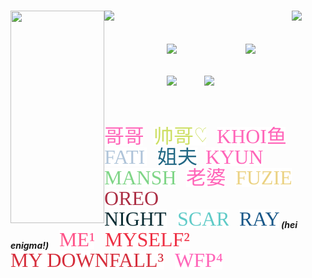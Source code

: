 <br><br><br><br><br>

<h5 align="left">
<img src="https://github.com/user-attachments/assets/d65cd818-2fc3-4150-9571-a73c3679f1fe" width="150" height="340" align="left"></img>
<img src="https://github.com/user-attachments/assets/442cf85b-1eca-4ed8-81f3-fda0dd9e9051" width="200" height="auto" align="left"></img> <img src="https://github.com/user-attachments/assets/d65cd818-2fc3-4150-9571-a73c3679f1fe" width="100" height="2" align="left"> <img src="https://komarev.com/ghpvc/?username=tojifg&color=184976&plastic&label=⠀HUMAN+MEAT+COUNT⠀:&base=1000000000"></img><br>
  <br><br> <img src="https://github.com/user-attachments/assets/d65cd818-2fc3-4150-9571-a73c3679f1fe" width="100" height="2" align="left"> <a href="https://rentry.co/thug"><img src="https://github.com/user-attachments/assets/2fbfc8b7-7381-4ea1-a5d3-507e874d9fc6" width="125" height="auto" align="left"></img></a> <img src="https://github.com/user-attachments/assets/d65cd818-2fc3-4150-9571-a73c3679f1fe" width="1" height="1" align="left"> <a href="https://toji.atabook.org"><img src="https://github.com/user-attachments/assets/95d10f49-586b-40e3-b25b-21cd90424db8" width="60" height="auto" align="left"></img></a><br><br><br>
  <img src="https://github.com/user-attachments/assets/d65cd818-2fc3-4150-9571-a73c3679f1fe" width="100" height="2" align="left"> <a href="https://rentry.co/bonamana"><img src="https://github.com/user-attachments/assets/121dbffa-eb54-48b2-b034-78880d6b3cb9" width="60" height="auto" align="left"></img></a> <a href="https://guns.lol/bigbang"><img src="https://github.com/user-attachments/assets/7c18858b-a526-4789-a2c7-502b9a3f0e31" width="145" height="auto" align="left"></img></a><br><br><br><br>
  
<a href="https://github.com/bathroombreak/"><img src="https://github.com/tojifg/tojifg/blob/dcfb20e44eba97144a497a6495436283486e6af6/harvey.svg"></img></a> ⠀ <a href="https://github.com/9ANTZ/"><img src="https://github.com/tojifg/tojifg/blob/acaa5dfc48bfbc9cbd34b392f8471016c1cb876b/hc.svg"></img></a> ⠀ <a href="https://github.com/10shadows/"><img src="https://github.com/tojifg/tojifg/blob/acaa5dfc48bfbc9cbd34b392f8471016c1cb876b/khoi.svg"></img></a> ⠀ <a href="https://github.com/eatsleepedge/"><img src="https://github.com/tojifg/tojifg/blob/acaa5dfc48bfbc9cbd34b392f8471016c1cb876b/cati.svg"></img></a> ⠀
<a href="https://github.com/basementjazz/"><img src="https://github.com/tojifg/tojifg/blob/25072e0ddb637f154b46fd8a017a87a608de4f22/zack.svg"></img></a> ⠀<a href="https://github.com/blackbetta/"><img src="https://github.com/tojifg/tojifg/blob/2ab69daae382ff78e3a5513417db8f92b0fdb144/ky.svg"></a> ⠀ <a href="https://github.com/vampaku/"><img src="https://github.com/tojifg/tojifg/blob/f43dd3bcb10a025986a0aba998ae75fd30c0fa9e/marsh.svg"></img></a> ⠀ <a href="https://github.com/deepaffection/"><img src="https://github.com/tojifg/tojifg/blob/3f10a7913f9c9c6ba8e4e074098b8e497d5d051d/shig.svg"></img></a> ⠀ <a href="https://github.com/fuziyamas/"><img src="https://github.com/tojifg/tojifg/blob/16f760e6ab3e9bcd2d4a8dc7a162435c3a6f445c/fuzi.svg"></img></a> ⠀ <a href="https://github.com/P5royal/"><img src="https://github.com/tojifg/tojifg/blob/b7a1fd3e0ee34013ed812b1ed5e72a46237dab02/reo.svg"></img></a>
<br><a href="https://github.com/njqh/"><img src="https://github.com/tojifg/tojifg/blob/6a1fb57e6403b252aaa2f1fd9f3ad354218858e3/night.svg"></img></a> ⠀ <a href="https://github.com/LoveCrime/"><img src="https://github.com/tojifg/tojifg/blob/953808d4c1af5ddd975eaaf6ac8a2b94f778489b/scar.svg"></img></a> ⠀ <a href="https://github.com/9THNINJA/"><img src="https://github.com/tojifg/tojifg/blob/e67fe1bbcb11841585d33ca948bd65fe0832139f/ray.svg"></img></a> (hei enigma!) ⠀ <a href="https://github.com/junkshot/"><img src="https://github.com/tojifg/tojifg/blob/0b74f391b9f76c1a8f0e6f45cc7b8b24dfa8576e/zhustle.svg"></img></a> ⠀ <a href="https://github.com/momoayase/"><img src="https://github.com/tojifg/tojifg/blob/fa75553b270c2cc69925eae28cae877643128ae7/zzhustle.svg"></img></a> ⠀ <a href="https://github.com/moonchef/"><img src="https://github.com/tojifg/tojifg/blob/2100db34c3e8a991b6d8e0553fce947f5949e031/zzzhustle.svg"></img></a> ⠀ <a href="https://github.com/wipefloorpanther/"><img src="https://github.com/tojifg/tojifg/blob/c75e9b6d6d2a3c66ab4dfba0a0741df610562058/zzzzhustle.svg"></img></a>

</h5>
<br><br><br><br><br><br><br><br><br><br>
